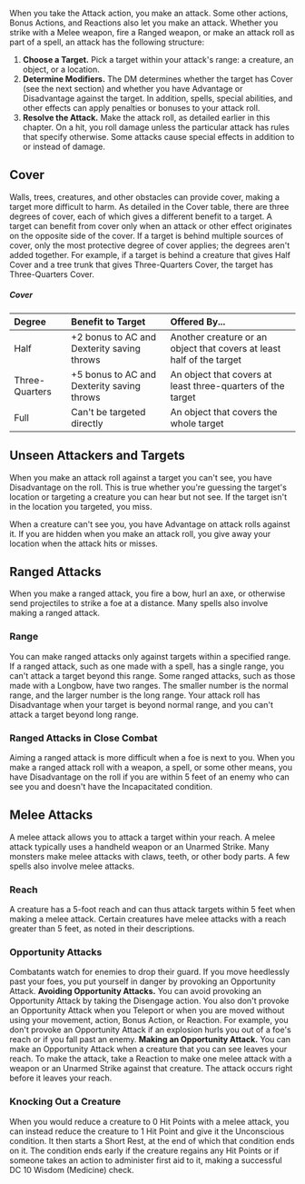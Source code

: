 
When you take the Attack action, you make an attack. Some other actions, Bonus Actions, and Reactions also let you make an attack. Whether you strike with a Melee weapon, fire a Ranged weapon, or make an attack roll as part of a spell, an attack has the following structure:

1. **Choose a Target.** Pick a target within your attack's range: a creature, an object, or a location.
2. **Determine Modifiers.** The DM determines whether the target has Cover (see the next section) and whether you have Advantage or Disadvantage against the target. In addition, spells, special abilities, and other effects can apply penalties or bonuses to your attack roll.
3. **Resolve the Attack.** Make the attack roll, as detailed earlier in this chapter. On a hit, you roll damage unless the particular attack has rules that specify otherwise. Some attacks cause special effects in addition to or instead of damage.

## Cover
Walls, trees, creatures, and other obstacles can provide cover, making a target more difficult to harm. As detailed in the Cover table, there are three degrees of cover, each of which gives a different benefit to a target.
A target can benefit from cover only when an attack or other effect originates on the opposite side of the cover. If a target is behind multiple sources of cover, only the most protective degree of cover applies; the degrees aren't added together. For example, if a target is behind a creature that gives Half Cover and a tree trunk that gives Three-Quarters Cover, the target has Three-Quarters Cover.

##### Cover
| Degree         | Benefit to Target                          | Offered By...                                                         |
| :------------- | :----------------------------------------- | :-------------------------------------------------------------------- |
| Half           | +2 bonus to AC and Dexterity saving throws | Another creature or an object that covers at least half of the target |
| Three-Quarters | +5 bonus to AC and Dexterity saving throws | An object that covers at least three-quarters of the target           |
| Full           | Can't be targeted directly                 | An object that covers the whole target                                |

## Unseen Attackers and Targets
When you make an attack roll against a target you can't see, you have Disadvantage on the roll. This is true whether you're guessing the target's location or targeting a creature you can hear but not see. If the target isn't in the location you targeted, you miss.

When a creature can't see you, you have Advantage on attack rolls against it. If you are hidden when you make an attack roll, you give away your location when the attack hits or misses.




## Ranged Attacks
When you make a ranged attack, you fire a bow, hurl an axe, or otherwise send projectiles to strike a foe at a distance. Many spells also involve making a ranged attack.

### Range
You can make ranged attacks only against targets within a specified range. If a ranged attack, such as one made with a spell, has a single range, you can't attack a target beyond this range.
Some ranged attacks, such as those made with a Longbow, have two ranges. The smaller number is the normal range, and the larger number is the long range. Your attack roll has Disadvantage when your target is beyond normal range, and you can't attack a target beyond long range.

### Ranged Attacks in Close Combat
Aiming a ranged attack is more difficult when a foe is next to you. When you make a ranged attack roll with a weapon, a spell, or some other means, you have Disadvantage on the roll if you are within 5 feet of an enemy who can see you and doesn't have the Incapacitated condition.




## Melee Attacks
A melee attack allows you to attack a target within your reach. A melee attack typically uses a handheld weapon or an Unarmed Strike. Many monsters make melee attacks with claws, teeth, or other body parts. A few spells also involve melee attacks.

### Reach
A creature has a 5-foot reach and can thus attack targets within 5 feet when making a melee attack. Certain creatures have melee attacks with a reach greater than 5 feet, as noted in their descriptions.

### Opportunity Attacks
Combatants watch for enemies to drop their guard. If you move heedlessly past your foes, you put yourself in danger by provoking an Opportunity Attack.
**Avoiding Opportunity Attacks.** You can avoid provoking an Opportunity Attack by taking the Disengage action. You also don't provoke an Opportunity Attack when you Teleport or when you are moved without using your movement, action, Bonus Action, or Reaction. For example, you don't provoke an Opportunity Attack if an explosion hurls you out of a foe's reach or if you fall past an enemy.
**Making an Opportunity Attack.** You can make an Opportunity Attack when a creature that you can see leaves your reach. To make the attack, take a Reaction to make one melee attack with a weapon or an Unarmed Strike against that creature. The attack occurs right before it leaves your reach.

### Knocking Out a Creature
When you would reduce a creature to 0 Hit Points with a melee attack, you can instead reduce the creature to 1 Hit Point and give it the Unconscious condition. It then starts a Short Rest, at the end of which that condition ends on it. The condition ends early if the creature regains any Hit Points or if someone takes an action to administer first aid to it, making a successful DC 10 Wisdom (Medicine) check.





